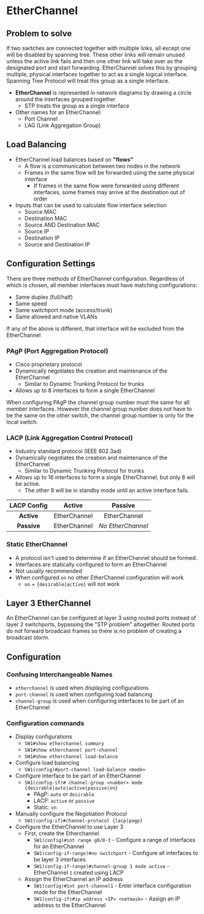 # EtherChannel

## Problem to solve

If two switches are connected together with multiple links, all except one will be disabled by spanning tree. These other links will remain unused unless the active link fails and then one other link will take over as the designated port and start forwarding. EtherChannel solves this by grouping multiple, physical interfaces together to act as a single logical interface. Spanning Tree Protocol will treat this group as a single interface.

- **EtherChannel** is represented in network diagrams by drawing a circle around the interfaces grouped together
  - STP treats the group as a single interface
- Other names for an EtherChannel:
  - Port Channel
  - LAG (Link Aggregation Group)

## Load Balancing

- EtherChannel load balances based on **"flows"**
  - A flow is a communication between two nodes in the network
  - Frames in the same flow will be forwarded using the same physical interface
    - If frames in the same flow were forwarded using different interfaces, some frames may arrive at the destination out of order
- Inputs that can be used to calculate flow interface selection
  - Source MAC
  - Destination MAC
  - Source AND Destination MAC
  - Source IP
  - Destination IP
  - Source and Destination IP

## Configuration Settings

There are three methods of EtherChannel configuration. Regardless of which is chosen, all member interfaces must have matching configurations:

- Same duplex (full/half)
- Same speed
- Same switchport mode (access/trunk)
- Same allowed and native VLANs

If any of the above is different, that interface will be excluded from the EtherChannel

### PAgP (Port Aggregation Protocol)

- Cisco proprietary protocol
- Dynamically negotiates the creation and maintenance of the EtherChannel
  - Similar to Dynamic Trunking Protocol for trunks
- Allows up to 8 interfaces to form a single EtherChannel

When configuring PAgP the channel group number must the same for all member interfaces. However the channel group number does not have to be the same on the other switch, the channel group number is only for the local switch.

### LACP (Link Aggregation Control Protocol)

- Industry standard protocol (IEEE 802.3ad)
- Dynamically negotiates the creation and maintenance of the EtherChannel
  - Similar to Dynamic Trunking Protocol for trunks
- Allows up to 16 interfaces to form a single EtherChannel, but only 8 will be active.
  - The other 8 will be in standby mode until an active interface fails.

| **LACP Config** | **Active**   | **Passive**         |
|:---------------:|:------------:|:-------------------:|
| **Active**      | EtherChannel | EtherChannel        |
| **Passive**     | EtherChannel | *No EtherChannel* |

### Static EtherChannel

- A protocol isn't used to determine if an EtherChannel should be formed.
- Interfaces are statically configured to form an EtherChannel
- Not usually recommended
- When configured `on` no other EtherChannel configuration will work
  - `on` + `{desirable|active}` will not work

## Layer 3 EtherChannel

An EtherChannel can be configured at layer 3 using routed ports instead of layer 2 switchports, bypassing the "STP problem" altogether. Routed ports do not forward broadcast frames so there is no problem of creating a broadcast storm.

## Configuration

### Confusing Interchangeable Names

- `etherchannel` is used when displaying configurations
- `port-channel` is used when configuring load balancing
- `channel-group` is used when configuring interfaces to be part of an EtherChannel

### Configuration commands

- Display configurations
  - `SW1#show etherchannel summary`
  - `SW1#show etherchannel port-channel`
  - `SW1#show etherchannel load-balance`
- Configure load balancing
  - `SW1(config)#port-channel load-balance <mode>`
- Configure interface to be part of an EtherChannel
  - `SW1(config-if)# channel-group <number> mode {desirable|auto|active|passive|on}`
    - PAgP: `auto` or `desirable`
    - LACP: `active` or `passive`
    - Static: `on`
- Manually configure the Negotiation Protocol
  - `SW1(config-if)#channel-protocol {lacp|pagp}`
- Configure the EtherChannel to use Layer 3
  - First, create the Etherchannel
    - `SW1(config)#int range g0/0-3` - Configure a range of interfaces for an EtherChannel
    - `SW1(config-if-range)#no switchport` - Configure all interfaces to be layer 3 interfaces
    - `SW1(config-if-range)#channel-group 1 mode active` - EtherChannel `1` created using LACP
  - Assign the EtherChannel an IP address
    - `SW1(config)#int port-channel1` - Enter interface configuration mode for the EtherChannel
    - `SW1(config-if)#ip address <IP> <netmask>` - Assign an IP address to the EtherChannel
